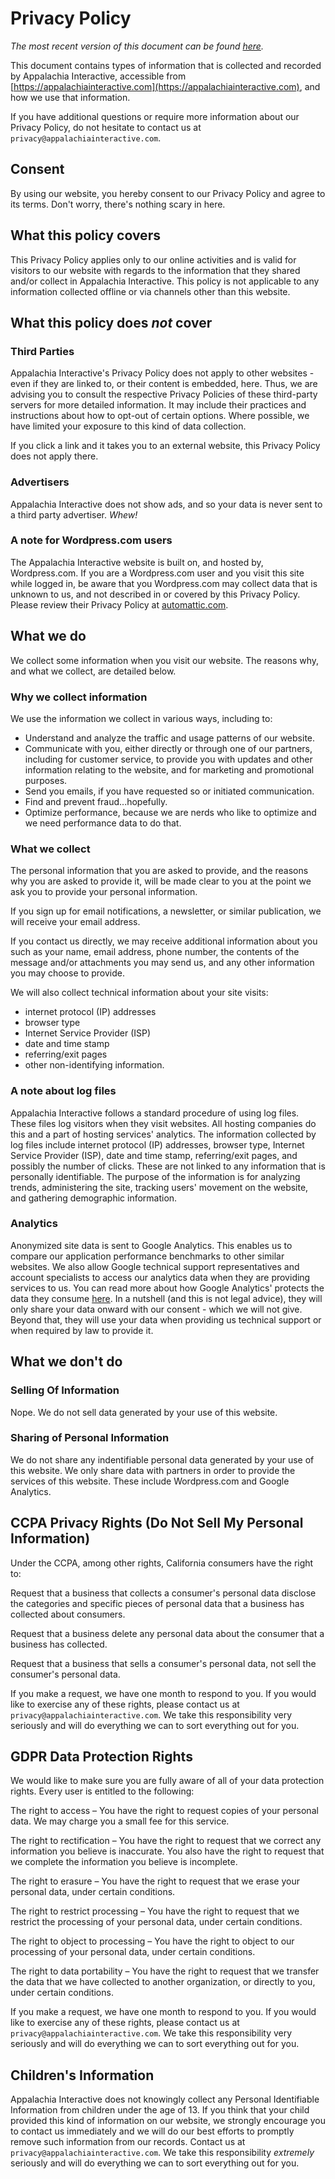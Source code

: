 # Privacy Policy

*The most recent version of this document can be found [here](https://appalachiainteractive.com/legal/privacy-policy).*

This document contains types of information that is collected and recorded by Appalachia Interactive, accessible from [https://appalachiainteractive.com](https://appalachiainteractive.com), and how we use that information.  

If you have additional questions or require more information about our Privacy Policy, do not hesitate to contact us at `privacy@appalachiainteractive.com`.  

## Consent

By using our website, you hereby consent to our Privacy Policy and agree to its terms.  Don't worry, there's nothing scary in here.

## What this policy covers

This Privacy Policy applies only to our online activities and is valid for visitors to our website with regards to the information that they shared and/or collect in Appalachia Interactive. This policy is not applicable to any information collected offline or via channels other than this website.  

## What this policy does *not* cover

### Third Parties

Appalachia Interactive's Privacy Policy does not apply to other websites - even if they are linked to, or their content is embedded, here. Thus, we are advising you to consult the respective Privacy Policies of these third-party servers for more detailed information. It may include their practices and instructions about how to opt-out of certain options.  Where possible, we have limited your exposure to this kind of data collection.

If you click a link and it takes you to an external website, this Privacy Policy does not apply there.

### Advertisers

Appalachia Interactive does not show ads, and so your data is never sent to a third party advertiser.  *Whew!*

### A note for Wordpress.com users

The Appalachia Interactive website is built on, and hosted by, Wordpress.com.  If you are a Wordpress.com user and you visit this site while logged in, be aware that you Wordpress.com may collect data that is unknown to us, and not described in or covered by this Privacy Policy.  Please review their Privacy Policy at [automattic.com](https://automattic.com/privacy/).

## What we do

We collect some information when you visit our website.  The reasons why, and what we collect, are detailed below.

### Why we collect information

We use the information we collect in various ways, including to:

- Understand and analyze the traffic and usage patterns of our website.
- Communicate with you, either directly or through one of our partners, including for customer service, to provide you with updates and other information relating to the website, and for marketing and promotional purposes.
- Send you emails, if you have requested so or initiated communication.
- Find and prevent fraud...hopefully.
- Optimize performance, because we are nerds who like to optimize and we need performance data to do that.

### What we collect

The personal information that you are asked to provide, and the reasons why you are asked to provide it, will be made clear to you at the point we ask you to provide your personal information.

If you sign up for email notifications, a newsletter, or similar publication, we will receive your email address.

If you contact us directly, we may receive additional information about you such as your name, email address, phone number, the contents of the message and/or attachments you may send us, and any other information you may choose to provide.

We will also collect technical information about your site visits:

- internet protocol (IP) addresses
- browser type
- Internet Service Provider (ISP)
- date and time stamp
- referring/exit pages
- other non-identifying information.

### A note about log files

Appalachia Interactive follows a standard procedure of using log files. These files log visitors when they visit websites. All hosting companies do this and a part of hosting services' analytics. The information collected by log files include internet protocol (IP) addresses, browser type, Internet Service Provider (ISP), date and time stamp, referring/exit pages, and possibly the number of clicks. These are not linked to any information that is personally identifiable. The purpose of the information is for analyzing trends, administering the site, tracking users' movement on the website, and gathering demographic information.

### Analytics

Anonymized site data is sent to Google Analytics.  This enables us to compare our application performance benchmarks to other similar websites.  We also allow Google technical support representatives and account specialists to access our analytics data when they are providing services to us.  You can read more about how Google Analytics' protects the data they consume [here](https://support.google.com/analytics/answer/6004245?hl=en&utm_id=ad).  In a nutshell (and this is not legal advice), they will only share your data onward with our consent - which we will not give.  Beyond that, they will use your data when providing us technical support or when required by law to provide it.

## What we don't do

### Selling Of Information

Nope.  We do not sell data generated by your use of this website.

### Sharing of Personal Information

We do not share any indentifiable personal data generated by your use of this website.  We only share data with partners in order to provide the services of this website.  These include Wordpress.com and Google Analytics.

## CCPA Privacy Rights (Do Not Sell My Personal Information)

Under the CCPA, among other rights, California consumers have the right to:

Request that a business that collects a consumer's personal data disclose the categories and specific pieces of personal data that a business has collected about consumers.

Request that a business delete any personal data about the consumer that a business has collected.

Request that a business that sells a consumer's personal data, not sell the consumer's personal data.

If you make a request, we have one month to respond to you. If you would like to exercise any of these rights, please contact us at `privacy@appalachiainteractive.com`.  We take this responsibility very seriously and will do everything we can to sort everything out for you.

## GDPR Data Protection Rights

We would like to make sure you are fully aware of all of your data protection rights. Every user is entitled to the following:

The right to access – You have the right to request copies of your personal data. We may charge you a small fee for this service.

The right to rectification – You have the right to request that we correct any information you believe is inaccurate. You also have the right to request that we complete the information you believe is incomplete.

The right to erasure – You have the right to request that we erase your personal data, under certain conditions.

The right to restrict processing – You have the right to request that we restrict the processing of your personal data, under certain conditions.

The right to object to processing – You have the right to object to our processing of your personal data, under certain conditions.

The right to data portability – You have the right to request that we transfer the data that we have collected to another organization, or directly to you, under certain conditions.

If you make a request, we have one month to respond to you. If you would like to exercise any of these rights, please contact us at `privacy@appalachiainteractive.com`.  We take this responsibility very seriously and will do everything we can to sort everything out for you.

## Children's Information

Appalachia Interactive does not knowingly collect any Personal Identifiable Information from children under the age of 13. If you think that your child provided this kind of information on our website, we strongly encourage you to contact us immediately and we will do our best efforts to promptly remove such information from our records.  Contact us at `privacy@appalachiainteractive.com`.  We take this responsibility *extremely* seriously and will do everything we can to sort everything out for you.
